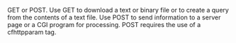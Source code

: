 GET or POST. Use GET to download a text or binary file or to create a query from the contents
	of a text file. Use POST to send information to a server page or a CGI program for processing. POST
	requires the use of a cfhttpparam tag.